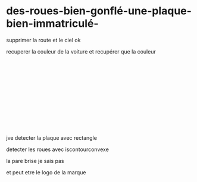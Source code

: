 # des-roues-bien-gonflé-une-plaque-bien-immatriculé-

supprimer la route et le ciel ok

recuperer la couleur de la voiture et recupérer que la couleur














<br><br><br><br><br><br><br><br><br><br><br>

jve detecter la plaque avec rectangle

detecter les roues avec iscontourconvexe

la pare brise je sais pas

et peut etre le logo de la marque
